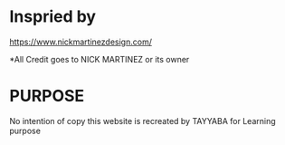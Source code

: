 # Inspried by
https://www.nickmartinezdesign.com/

*All Credit goes to NICK MARTINEZ or its owner

# PURPOSE
>>>>>>
No intention of copy this website is recreated by TAYYABA for Learning purpose 